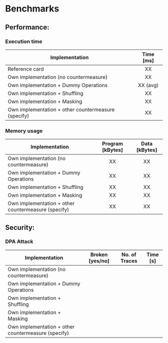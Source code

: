 # __Benchmarks__ 


## __Performance:__


### Execution time

|**Implementation**|**Time [ms]**|
| ------------- |:-------------:|
| Reference card | XX | 
| Own implementation (no countermeasure)| XX |
| Own implementation + Dummy Operations | XX (avg) |
| Own implementation + Shuffling | XX  |
| Own implementation + Masking | XX |
| Own implementation + other countermeasure (specify) | XX |


### Memory usage

|**Implementation**|**Program [kBytes]**|**Data [kBytes]**|
| ------------- |:-------------:| :-----:|
| Own implementation (no countermeasure)| XX | XX |
| Own implementation + Dummy Operations | XX | XX |
| Own implementation + Shuffling | XX | XX |
| Own implementation + Masking | XX | XX |
| Own implementation + other countermeasure (specify) | XX | XX |


## __Security:__ 

### DPA Attack 

|**Implementation**|**Broken [yes/no]**|**No. of Traces**|**Time [s]**|
| ------------- |:-------------:| :-----:| :-----:|
| Own implementation (no countermeasure)|  |  |  |
| Own implementation + Dummy Operations |  |  |  |
| Own implementation + Shuffling |  |  |  |
| Own implementation + Masking |  |  |  |
| Own implementation + other countermeasure (specify)  |  |  |  |

